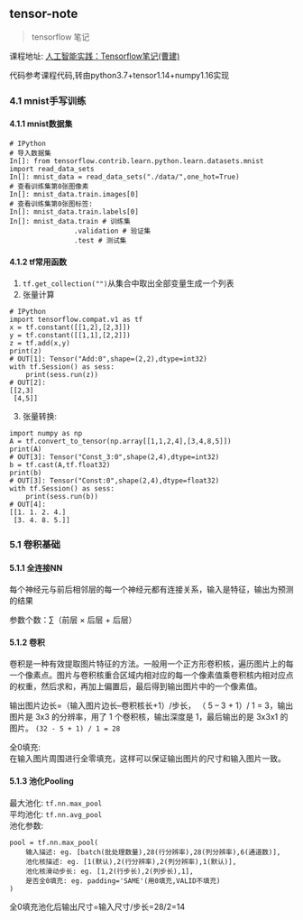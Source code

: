 ## tensor-note

> tensorflow 笔记

课程地址: [人工智能实践：Tensorflow笔记(曹建)](http://www.icourse163.org/learn/PKU-1002536002?tid=1206591210#)

代码参考课程代码,转由python3.7+tensor1.14+numpy1.16实现


### 4.1 mnist手写训练

#### 4.1.1 mnist数据集

```
# IPython
# 导入数据集
In[]: from tensorflow.contrib.learn.python.learn.datasets.mnist
import read_data_sets
In[]: mnist_data = read_data_sets("./data/",one_hot=True)
# 查看训练集第0张图像素
In[]: mnist_data.train.images[0]
# 查看训练集第0张图标签:
In[]: mnist_data.train.labels[0]
In[]: mnist_data.train # 训练集
                .validation # 验证集
                .test # 测试集
```

#### 4.1.2 tf常用函数

1. `tf.get_collection("")`从集合中取出全部变量生成一个列表
2. 张量计算
```
# IPython
import tensorflow.compat.v1 as tf
x = tf.constant([[1,2],[2,3]])
y = tf.constant([[1,1],[2,2]])
z = tf.add(x,y)
print(z)
# OUT[1]: Tensor("Add:0",shape=(2,2),dtype=int32)
with tf.Session() as sess:
    print(sess.run(z))
# OUT[2]:
[[2,3]
 [4,5]]
```
3. 张量转换:
```
import numpy as np
A = tf.convert_to_tensor(np.array[[1,1,2,4],[3,4,8,5]])
print(A)
# OUT[3]: Tensor("Const_3:0",shape(2,4),dtype=int32)
b = tf.cast(A,tf.float32)
print(b)
# OUT[3]: Tensor("Const:0",shape(2,4),dtype=float32)
with tf.Session() as sess:
    print(sess.run(b))
# OUT[4]:
[[1. 1. 2. 4.]
 [3. 4. 8. 5.]]
```

### 5.1 卷积基础

#### 5.1.1 全连接NN

每个神经元与前后相邻层的每一个神经元都有连接关系，输入是特征，输出为预测的结果  

参数个数：∑（前层 × 后层 + 后层）  

#### 5.1.2 卷积

卷积是一种有效提取图片特征的方法。一般用一个正方形卷积核，遍历图片上的每一个像素点。图片与卷积核重合区域内相对应的每一个像素值乘卷积核内相对应点的权重，然后求和，再加上偏置后，最后得到输出图片中的一个像素值。 

输出图片边长=（输入图片边长–卷积核长+1）/步长，
（ 5 – 3 + 1）/ 1 = 3，输出图片是 3x3 的分辨率，用了 1 个卷积核，输出深度是 1，最后输出的是 3x3x1 的图片。
`(32 - 5 + 1) / 1 = 28`

全0填充:  
在输入图片周围进行全零填充，这样可以保证输出图片的尺寸和输入图片一致。  

#### 5.1.3 池化Pooling

最大池化: `tf.nn.max_pool`  
平均池化: `tf.nn.avg_pool`  
池化参数: 
```
pool = tf.nn.max_pool(
    输入描述: eg. [batch(批处理数量),28(行分辨率),28(列分辨率),6(通道数)],
    池化核描述: eg. [1(默认),2(行分辨率),2(列分辨率),1(默认)],
    池化核滑动步长: eg. [1,2(行步长),2(列步长),1],
    是否全0填充: eg. padding='SAME'(用0填充,VALID不填充)
)
```

全0填充池化后输出尺寸=输入尺寸/步长=28/2=14
